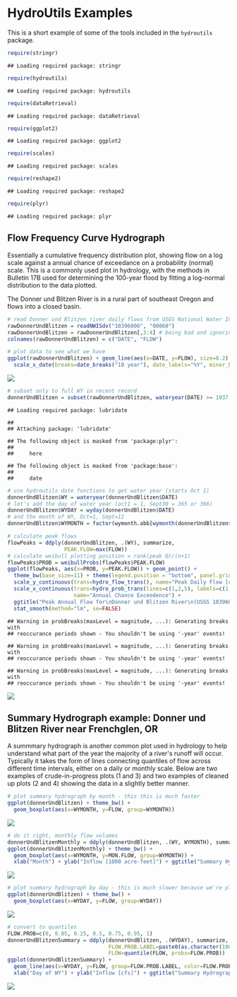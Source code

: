 # HydroUtils Examples

This is a short example of some of the tools included in the `hydroutils` package.


```r
require(stringr)
```

```
## Loading required package: stringr
```

```r
require(hydroutils)
```

```
## Loading required package: hydroutils
```

```r
require(dataRetrieval)
```

```
## Loading required package: dataRetrieval
```

```r
require(ggplot2)
```

```
## Loading required package: ggplot2
```

```r
require(scales)
```

```
## Loading required package: scales
```

```r
require(reshape2)
```

```
## Loading required package: reshape2
```

```r
require(plyr)
```

```
## Loading required package: plyr
```

## Flow Frequency Curve Hydrograph
Essentially a cumulative frequency distribution plot, showing flow on a log scale against a annual chance of exceedance on a probability (normal) scale.  This is a commonly used plot in hydrology, with the methods in Bulletin 17B used for determining the 100-year flood by fitting a log-normal distribution to the data plotted.

The Donner und Blitzen River is in a rural part of southeast Oregon and flows into a closed basin.


```r
# read Donner und Blitzen river daily flows from USGS National Water Information System
rawDonnerUndBlitzen = readNWISdv("10396000", "00060")
rawDonnerUndBlitzen = rawDonnerUndBlitzen[,3:4] # being bad and ignoring the quality codes.
colnames(rawDonnerUndBlitzen) = c("DATE", "FLOW")

# plot data to see what we have
ggplot(rawDonnerUndBlitzen) + geom_line(aes(x=DATE, y=FLOW), size=0.2) + 
  scale_x_date(breaks=date_breaks("10 year"), date_labels="%Y", minor_breaks=date_breaks("1 year"))
```

![](hydroutil_examples_files/figure-html/read-data-1.png)<!-- -->


```r
# subset only to full WY in recent record
donnerUndBlitzen = subset(rawDonnerUndBlitzen, wateryear(DATE) >= 1937 & wateryear(DATE) < 2016) # use only 
```

```
## Loading required package: lubridate
```

```
## 
## Attaching package: 'lubridate'
```

```
## The following object is masked from 'package:plyr':
## 
##     here
```

```
## The following object is masked from 'package:base':
## 
##     date
```

```r
# use hydroutils date functions to get water year (starts Oct 1)
donnerUndBlitzen$WY = wateryear(donnerUndBlitzen$DATE)
# let's add the day of water year (oct1 = 1, Sept30 = 365 or 366)
donnerUndBlitzen$WYDAY = wyday(donnerUndBlitzen$DATE)
# and the month of WY, Oct=1, Sept=12
donnerUndBlitzen$WYMONTH = factor(wymonth.abb[wymonth(donnerUndBlitzen$DATE)], levels=wymonth.abb)
```


```r
# calculate peak flows
flowPeaks = ddply(donnerUndBlitzen, .(WY), summarize, 
                  PEAK.FLOW=max(FLOW))
# calculate weibull plotting position = rank(peak Q)/(n+1)
flowPeaks$PROB = weibullProbs(flowPeaks$PEAK.FLOW)
ggplot(flowPeaks, aes(x=PROB, y=PEAK.FLOW)) + geom_point() + 
  theme_bw(base_size=11) + theme(legend.position = "bottom", panel.grid.minor=element_blank()) +
  scale_y_continuous(trans=hydro_flow_trans(), name="Peak Daily Flow [cfs]") + 
  scale_x_continuous(trans=hydro_prob_trans(lines=c(1,2,5), labels=c(1,2,5), byPeriod=TRUE), 
                     name="Annual Chance Exceedence") +
  ggtitle("Peak Annual Flow for\nDonner und Blitzen River\n(USGS 10396000)") +
  stat_smooth(method="lm", se=FALSE)
```

```
## Warning in probBreaks(maxLevel = magnitude, ...): Generating breaks with
## reoccurance periods shown - You shouldn't be using '-year' events!

## Warning in probBreaks(maxLevel = magnitude, ...): Generating breaks with
## reoccurance periods shown - You shouldn't be using '-year' events!

## Warning in probBreaks(maxLevel = magnitude, ...): Generating breaks with
## reoccurance periods shown - You shouldn't be using '-year' events!
```

![](hydroutil_examples_files/figure-html/flow-frequency-curve-1.png)<!-- -->

## Summary Hydrograph example: Donner und Blitzen River near Frenchglen, OR
A summmary hydrograph is another common plot used in hydrology to help understand what part of the year the majority of a river's runoff will occur.  Typically it takes the form of lines connecting quantiles of flow across different time intervals, either on a daily or monthly scale.  Below are two examples of crude-in-progress plots (1 and 3) and two examples of cleaned up plots (2 and 4) showing the data in a slightly better manner.


```r
# plot summary hydrograph by month - this this is much faster
ggplot(donnerUndBlitzen) + theme_bw() + 
  geom_boxplot(aes(x=WYMONTH, y=FLOW, group=WYMONTH))
```

![](hydroutil_examples_files/figure-html/summary-hydrographs-1.png)<!-- -->

```r
# do it right, monthly flow volumes
donnerUndBlitzenMonthly = ddply(donnerUndBlitzen, .(WY, WYMONTH), summarize, MON.FLOW=sum(FLOW)*AF_PER_CFS_DAY/1000) # sum up cfs-day convert to acre-feet
ggplot(donnerUndBlitzenMonthly) + theme_bw() + 
  geom_boxplot(aes(x=WYMONTH, y=MON.FLOW, group=WYMONTH)) + 
  xlab("Month") + ylab("Inflow [1000 acre-feet]") + ggtitle("Summary Hydrograph")
```

![](hydroutil_examples_files/figure-html/summary-hydrographs-2.png)<!-- -->

```r
# plot summary hydrograph by day - this is much slower because we're plotting 366 boxplots.
ggplot(donnerUndBlitzen) + theme_bw() + 
  geom_boxplot(aes(x=WYDAY, y=FLOW, group=WYDAY))
```

![](hydroutil_examples_files/figure-html/summary-hydrographs-3.png)<!-- -->

```r
# convert to quantiles
FLOW.PROB=c(0, 0.05, 0.25, 0.5, 0.75, 0.95, 1)
donnerUndBlitzenSummary = ddply(donnerUndBlitzen, .(WYDAY), summarize, 
                                FLOW.PROB.LABEL=paste0(as.character(100*FLOW.PROB), "%"),
                                FLOW=quantile(FLOW, probs=FLOW.PROB))
ggplot(donnerUndBlitzenSummary) + 
  geom_line(aes(x=WYDAY, y=FLOW, group=FLOW.PROB.LABEL, color=FLOW.PROB.LABEL)) +
  xlab("Day of WY") + ylab("Inflow [cfs]") + ggtitle("Summary Hydrograph")
```

![](hydroutil_examples_files/figure-html/summary-hydrographs-4.png)<!-- -->
